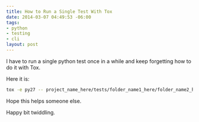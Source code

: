 ```yaml
---
title: How to Run a Single Test With Tox
date: 2014-03-07 04:49:53 -06:00
tags:
- python
- testing
- cli
layout: post
---
```


I have to run a single python test once in a while and keep forgetting how to do it with Tox.

Here it is:

```bash
tox -e py27 -- project_name_here/tests/folder_name1_here/folder_name2_here/test_file_name_here.py:TestClassName.test_method_name
```

Hope this helps someone else.

Happy bit twiddling.
